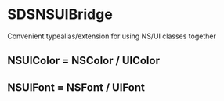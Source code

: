 # SDSNSUIBridge

Convenient typealias/extension for using NS/UI classes together

## NSUIColor = NSColor / UIColor

## NSUIFont = NSFont / UIFont
